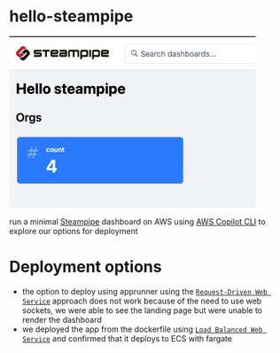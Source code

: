 # hello-steampipe

![](docs/screenshot.png)

run a minimal [Steampipe](https://steampipe.io) dashboard on AWS using [AWS Copilot CLI](https://aws.github.io/copilot-cli/) to explore our options for deployment

# Deployment options

- the option to deploy using apprunner using the [`Request-Driven Web Service`](https://aws.github.io/copilot-cli/docs/concepts/services/#request-driven-web-service) approach does not work because of the need to use web sockets, we were able to see the landing page but were unable to render the dashboard
- we deployed the app from the dockerfile using [`Load Balanced Web Service`](https://aws.github.io/copilot-cli/docs/concepts/services/#load-balanced-web-service) and confirmed that it deploys to ECS with fargate



